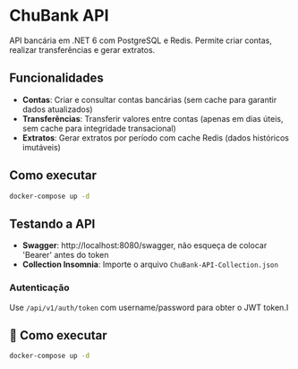 # ChuBank API

API bancária em .NET 6 com PostgreSQL e Redis. Permite criar contas, realizar transferências e gerar extratos.

## Funcionalidades

- **Contas**: Criar e consultar contas bancárias (sem cache para garantir dados atualizados)
- **Transferências**: Transferir valores entre contas (apenas em dias úteis, sem cache para integridade transacional)
- **Extratos**: Gerar extratos por período com cache Redis (dados históricos imutáveis)

## Como executar

```bash
docker-compose up -d
```

## Testando a API

- **Swagger**: http://localhost:8080/swagger, não esqueça de colocar 'Bearer' antes do token
- **Collection Insomnia**: Importe o arquivo `ChuBank-API-Collection.json`

### Autenticação

Use `/api/v1/auth/token` com username/password para obter o JWT token.I

## 🚀 Como executar

```bash
docker-compose up -d
```
